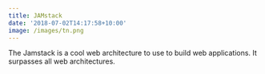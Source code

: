 ```yaml
---
title: JAMstack
date: '2018-07-02T14:17:58+10:00'
image: /images/tn.png
---
```

The Jamstack is a cool web architecture to use to build web applications. It surpasses all web architectures.
